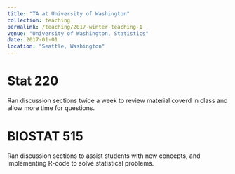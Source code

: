 ```yaml
---
title: "TA at University of Washington"
collection: teaching
permalink: /teaching/2017-winter-teaching-1
venue: "University of Washington, Statistics"
date: 2017-01-01
location: "Seattle, Washington"
---
```


Stat 220
======
Ran discussion sections twice a week to review material coverd in class and allow more time for questions.

BIOSTAT 515
======
Ran discussion sections to assist students with new concepts, and implementing R-code to solve statistical problems.

